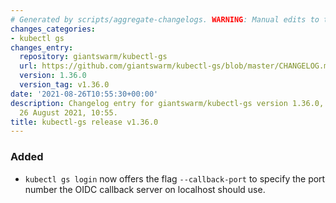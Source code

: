 ```yaml
---
# Generated by scripts/aggregate-changelogs. WARNING: Manual edits to this files will be overwritten.
changes_categories:
- kubectl gs
changes_entry:
  repository: giantswarm/kubectl-gs
  url: https://github.com/giantswarm/kubectl-gs/blob/master/CHANGELOG.md#1360---2021-08-26
  version: 1.36.0
  version_tag: v1.36.0
date: '2021-08-26T10:55:30+00:00'
description: Changelog entry for giantswarm/kubectl-gs version 1.36.0, published on
  26 August 2021, 10:55.
title: kubectl-gs release v1.36.0
---
```


### Added
- `kubectl gs login` now offers the flag `--callback-port` to specify the port number the OIDC callback server on localhost should use.
